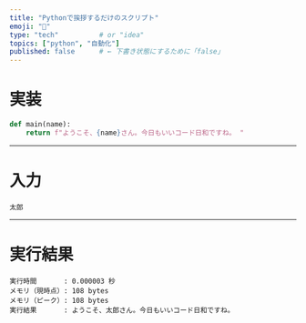 ```yaml
---
title: "Pythonで挨拶するだけのスクリプト"
emoji: "🐍"
type: "tech"          # or "idea"
topics: ["python", "自動化"]
published: false      # ← 下書き状態にするために「false」
---
```


# 実装

```python
def main(name):
    return f"ようこそ、{name}さん。今日もいいコード日和ですね。 "
```

---

# 入力

```hello_01_in
太郎
```

---

# 実行結果

```hello_01_out
実行時間　　　　: 0.000003 秒
メモリ（現時点）: 108 bytes
メモリ（ピーク）: 108 bytes
実行結果　　　　: ようこそ、太郎さん。今日もいいコード日和ですね。
```
